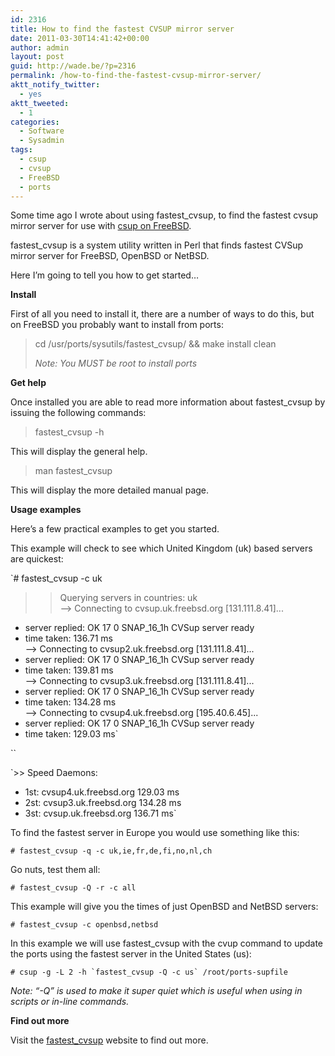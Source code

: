 ```yaml
---
id: 2316
title: How to find the fastest CVSUP mirror server
date: 2011-03-30T14:41:42+00:00
author: admin
layout: post
guid: http://wade.be/?p=2316
permalink: /how-to-find-the-fastest-cvsup-mirror-server/
aktt_notify_twitter:
  - yes
aktt_tweeted:
  - 1
categories:
  - Software
  - Sysadmin
tags:
  - csup
  - cvsup
  - FreeBSD
  - ports
---
```

<p class="lead">
  Some time ago I wrote about using fastest_cvsup, to find the fastest cvsup mirror server for use with <a href="http://wade.be/posts/freebsd-62-usrports-no-such-file-or-directory">csup on FreeBSD</a>.
</p>

fastest_cvsup is a system utility written in Perl that finds fastest CVSup mirror server for FreeBSD, OpenBSD or NetBSD.

Here I&#8217;m going to tell you how to get started&#8230;

<!--more-->

**Install**

First of all you need to install it, there are a number of ways to do this, but on FreeBSD you probably want to install from ports:

> cd /usr/ports/sysutils/fastest_cvsup/ && make install clean
> 
> _Note: You MUST be root to install ports_

**Get help**

Once installed you are able to read more information about fastest_cvsup by issuing the following commands:

> fastest_cvsup -h

This will display the general help.

> man fastest_cvsup

This will display the more detailed manual page.

**Usage examples**

Here&#8217;s a few practical examples to get you started.

This example will check to see which United Kingdom (uk) based servers are quickest:

`# fastest_cvsup -c uk<br />
>>  Querying servers in countries: uk<br />
--> Connecting to cvsup.uk.freebsd.org [131.111.8.41]...<br />
- server replied: OK 17 0 SNAP_16_1h CVSup server ready<br />
- time taken: 136.71 ms<br />
--> Connecting to cvsup2.uk.freebsd.org [131.111.8.41]...<br />
- server replied: OK 17 0 SNAP_16_1h CVSup server ready<br />
- time taken: 139.81 ms<br />
--> Connecting to cvsup3.uk.freebsd.org [131.111.8.41]...<br />
- server replied: OK 17 0 SNAP_16_1h CVSup server ready<br />
- time taken: 134.28 ms<br />
--> Connecting to cvsup4.uk.freebsd.org [195.40.6.45]...<br />
- server replied: OK 17 0 SNAP_16_1h CVSup server ready<br />
- time taken: 129.03 ms`

 ``

`>>  Speed Daemons:<br />
- 1st: cvsup4.uk.freebsd.org    129.03 ms<br />
- 2st: cvsup3.uk.freebsd.org    134.28 ms<br />
- 3st: cvsup.uk.freebsd.org     136.71 ms`

To find the fastest server in Europe you would use something like this:

`# fastest_cvsup -q -c uk,ie,fr,de,fi,no,nl,ch`

Go nuts, test them all:

`# fastest_cvsup -Q -r -c all`

This example will give you the times of just OpenBSD and NetBSD servers:

`# fastest_cvsup -c openbsd,netbsd`

In this example we will use fastest_cvsup with the cvup command to update the ports using the fastest server in the United States (us):

``# csup -g -L 2 -h `fastest_cvsup -Q -c us` /root/ports-supfile``

_Note: &#8220;-Q&#8221; is used to make it super quiet which is useful when using in scripts or in-line commands._

**Find out more**

Visit the [fastest_cvsup](http://fastest-cvsup.sourceforge.net/) website to find out more.